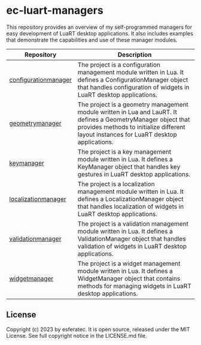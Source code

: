 # ec-luart-managers

This repository provides an overview of my self-programmed managers for easy development of LuaRT desktop applications. It also includes examples that demonstrate the capabilities and use of these manager modules.

| Repository  | Description |
| --- | --- |
| [configurationmanager](https://github.com/esferatec/ec-luart-configurationmanager) | The project is a configuration management module written in Lua. It defines a ConfigurationManager object that handles configuration of widgets in LuaRT desktop applications. |
| [geometrymanager](https://github.com/esferatec/ec-luart-geometrymanager) | The project is a geometry management module written in Lua and LauRT. It defines a GeometryManager object that provides methods to initialize different layout instances for LuaRT desktop applications. |
| [keymanager](https://github.com/esferatec/ec-luart-keymanager) | The project is a key management module written in Lua. It defines a KeyManager object that handles key gestures in LuaRT desktop applications. |
| [localizationmanager](https://github.com/esferatec/ec-luart-localizationmanager) | The project is a localization management module written in Lua. It defines a LocalizationManager object that handles localization of widgets in LuaRT desktop applications. |
| [validationmanager](https://github.com/esferatec/ec-luart-validationmanager) | The project is a validation management module written in Lua. It defines a ValidationManager object that handles validation of widgets in LuaRT desktop applications. |
| [widgetmanager](https://github.com/esferatec/ec-luart-widgetmanager) | The project is a widget management module written in Lua. It defines a WidgetManager object that contains methods for managing widgets in LuaRT desktop applications. |

## License

Copyright (c) 2023 by esferatec.
It is open source, released under the MIT License.
See full copyright notice in the LICENSE.md file.
